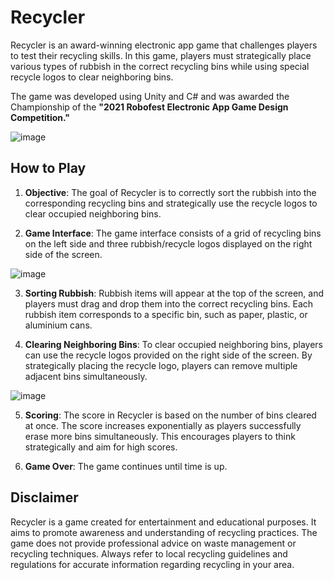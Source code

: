 # Recycler 

Recycler is an award-winning electronic app game that challenges players to test their recycling skills. In this game, players must strategically place various types of rubbish in the correct recycling bins while using special recycle logos to clear neighboring bins. 

The game was developed using Unity and C# and was awarded the Championship of the **"2021 Robofest Electronic App Game Design Competition."**

![image](https://github.com/listenrwt/Recycler/assets/123095693/924d84a6-21c7-4351-962c-cd30234fde73)


## How to Play

1. **Objective**: The goal of Recycler is to correctly sort the rubbish into the corresponding recycling bins and strategically use the recycle logos to clear occupied neighboring bins.

2. **Game Interface**: The game interface consists of a grid of recycling bins on the left side and three rubbish/recycle logos displayed on the right side of the screen.

![image](https://github.com/listenrwt/Recycler/assets/123095693/3e2a2439-b028-4664-91a4-dcfe1925d710)


3. **Sorting Rubbish**: Rubbish items will appear at the top of the screen, and players must drag and drop them into the correct recycling bins. Each rubbish item corresponds to a specific bin, such as paper, plastic, or aluminium cans.

4. **Clearing Neighboring Bins**: To clear occupied neighboring bins, players can use the recycle logos provided on the right side of the screen. By strategically placing the recycle logo, players can remove multiple adjacent bins simultaneously.

![image](https://github.com/listenrwt/Recycler/assets/123095693/74d6e768-f7e0-4923-bdcb-02b7825e7eb6)


5. **Scoring**: The score in Recycler is based on the number of bins cleared at once. The score increases exponentially as players successfully erase more bins simultaneously. This encourages players to think strategically and aim for high scores.

6. **Game Over**: The game continues until time is up.

## Disclaimer

Recycler is a game created for entertainment and educational purposes. It aims to promote awareness and understanding of recycling practices. The game does not provide professional advice on waste management or recycling techniques. Always refer to local recycling guidelines and regulations for accurate information regarding recycling in your area.
